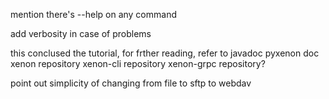 
mention there's --help on any command



add verbosity in case of problems



this conclused the tutorial, for frther reading, refer to
javadoc
pyxenon doc
xenon repository
xenon-cli repository
xenon-grpc repository?



point out simplicity of changing from file to sftp to webdav
